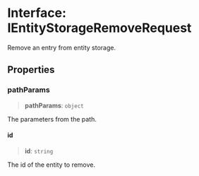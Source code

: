 # Interface: IEntityStorageRemoveRequest

Remove an entry from entity storage.

## Properties

### pathParams

> **pathParams**: `object`

The parameters from the path.

#### id

> **id**: `string`

The id of the entity to remove.
